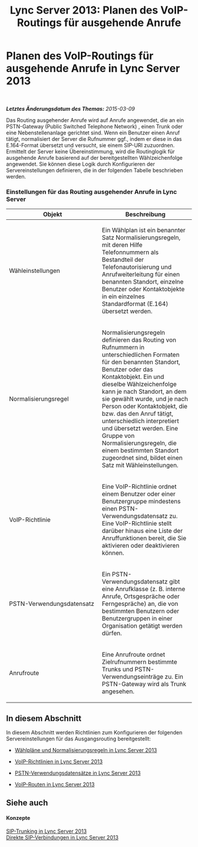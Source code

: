 ﻿---
title: 'Lync Server 2013: Planen des VoIP-Routings für ausgehende Anrufe'
TOCTitle: Planen des VoIP-Routings für ausgehende Anrufe
ms:assetid: 37c55fa4-175a-4190-b9e4-c2e5ac7b9261
ms:mtpsurl: https://technet.microsoft.com/de-de/library/Gg425853(v=OCS.15)
ms:contentKeyID: 49293683
ms.date: 05/19/2016
mtps_version: v=OCS.15
ms.translationtype: HT
---

# Planen des VoIP-Routings für ausgehende Anrufe in Lync Server 2013

 

_**Letztes Änderungsdatum des Themas:** 2015-03-09_

Das Routing ausgehender Anrufe wird auf Anrufe angewendet, die an ein PSTN-Gateway (Public Switched Telephone Network) , einen Trunk oder eine Nebenstellenanlage gerichtet sind. Wenn ein Benutzer einen Anruf tätigt, normalisiert der Server die Rufnummer ggf., indem er diese in das E.164-Format übersetzt und versucht, sie einem SIP-URI zuzuordnen. Ermittelt der Server keine Übereinstimmung, wird die Routinglogik für ausgehende Anrufe basierend auf der bereitgestellten Wählzeichenfolge angewendet. Sie können diese Logik durch Konfigurieren der Servereinstellungen definieren, die in der folgenden Tabelle beschrieben werden.

### Einstellungen für das Routing ausgehender Anrufe in Lync Server

<table>
<colgroup>
<col style="width: 50%" />
<col style="width: 50%" />
</colgroup>
<thead>
<tr class="header">
<th>Objekt</th>
<th>Beschreibung</th>
</tr>
</thead>
<tbody>
<tr class="odd">
<td><p>Wähleinstellungen</p></td>
<td><p>Ein Wählplan ist ein benannter Satz Normalisierungsregeln, mit deren Hilfe Telefonnummern als Bestandteil der Telefonautorisierung und Anrufweiterleitung für einen benannten Standort, einzelne Benutzer oder Kontaktobjekte in ein einzelnes Standardformat (E.164) übersetzt werden.</p></td>
</tr>
<tr class="even">
<td><p>Normalisierungsregel</p></td>
<td><p>Normalisierungsregeln definieren das Routing von Rufnummern in unterschiedlichen Formaten für den benannten Standort, Benutzer oder das Kontaktobjekt. Ein und dieselbe Wählzeichenfolge kann je nach Standort, an dem sie gewählt wurde, und je nach Person oder Kontaktobjekt, die bzw. das den Anruf tätigt, unterschiedlich interpretiert und übersetzt werden. Eine Gruppe von Normalisierungsregeln, die einem bestimmten Standort zugeordnet sind, bildet einen Satz mit Wähleinstellungen.</p></td>
</tr>
<tr class="odd">
<td><p>VoIP-Richtlinie</p></td>
<td><p>Eine VoIP-Richtlinie ordnet einem Benutzer oder einer Benutzergruppe mindestens einen PSTN-Verwendungsdatensatz zu. Eine VoIP-Richtlinie stellt darüber hinaus eine Liste der Anruffunktionen bereit, die Sie aktivieren oder deaktivieren können.</p></td>
</tr>
<tr class="even">
<td><p>PSTN-Verwendungsdatensatz</p></td>
<td><p>Ein PSTN-Verwendungsdatensatz gibt eine Anrufklasse (z. B. interne Anrufe, Ortsgespräche oder Ferngespräche) an, die von bestimmten Benutzern oder Benutzergruppen in einer Organisation getätigt werden dürfen.</p></td>
</tr>
<tr class="odd">
<td><p>Anrufroute</p></td>
<td><p>Eine Anrufroute ordnet Zielrufnummern bestimmte Trunks und PSTN-Verwendungseinträge zu. Ein PSTN-Gateway wird als Trunk angesehen.</p></td>
</tr>
</tbody>
</table>


## In diesem Abschnitt

In diesem Abschnitt werden Richtlinien zum Konfigurieren der folgenden Servereinstellungen für das Ausgangsrouting bereitgestellt:

  -   
    [Wählpläne und Normalisierungsregeln in Lync Server 2013](lync-server-2013-dial-plans-and-normalization-rules.md)

  -   
    [VoIP-Richtlinien in Lync Server 2013](lync-server-2013-voice-policies.md)

  -   
    [PSTN-Verwendungsdatensätze in Lync Server 2013](lync-server-2013-pstn-usage-records.md)

  -   
    [VoIP-Routen in Lync Server 2013](lync-server-2013-voice-routes.md)

## Siehe auch

#### Konzepte

[SIP-Trunking in Lync Server 2013](lync-server-2013-sip-trunking.md)  
[Direkte SIP-Verbindungen in Lync Server 2013](lync-server-2013-direct-sip-connections.md)

